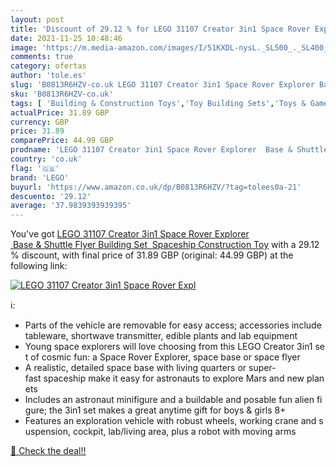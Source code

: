 ```yaml
---
layout: post
title: 'Discount of 29.12 % for LEGO 31107 Creator 3in1 Space Rover Expl'
date: 2021-11-25 10:48:46
image: 'https://m.media-amazon.com/images/I/51KXDL-nysL._SL500_._SL400_.jpg'
comments: true
category: ofertas
author: 'tole.es'
slug: 'B0813R6HZV-co.uk LEGO 31107 Creator 3in1 Space Rover Explorer Base &...'
sku: 'B0813R6HZV-co.uk'
tags: [ 'Building & Construction Toys','Toy Building Sets','Toys & Games','Toys Store','lego', ]
actualPrice: 31.89 GBP
currency: GBP
price: 31.89
comparePrice: 44.99 GBP
prodname: 'LEGO 31107 Creator 3in1 Space Rover Explorer  Base & Shuttle Flyer Building Set  Spaceship Construction Toy'
country: 'co.uk'
flag: '🇬🇧'
brand: 'LEGO'
buyurl: 'https://www.amazon.co.uk/dp/B0813R6HZV/?tag=tolees0a-21'
descuento: '29.12'
average: '37.9839393939395'
---
```


You've got [LEGO 31107 Creator 3in1 Space Rover Explorer  Base & Shuttle Flyer Building Set  Spaceship Construction Toy](https://www.amazon.co.uk/dp/B0813R6HZV/?tag=tolees0a-21) with a  29.12 % discount, with final price of 31.89 GBP (original: 44.99 GBP) at the following link:

[![LEGO 31107 Creator 3in1 Space Rover Expl](https://m.media-amazon.com/images/I/51KXDL-nysL._SL500_._SL400_.jpg)](https://www.amazon.co.uk/dp/B0813R6HZV/?tag=tolees0a-21)

ℹ️:

- Parts of the vehicle are removable for easy access; accessories include tableware, shortwave transmitter, edible plants and lab equipment
- Young space explorers will love choosing from this LEGO Creator 3in1 set of cosmic fun: a Space Rover Explorer, space base or space flyer
- A realistic, detailed space base with living quarters or super-fast spaceship make it easy for astronauts to explore Mars and new planets
- Includes an astronaut minifigure and a buildable and posable fun alien figure; the 3in1 set makes a great anytime gift for boys & girls 8+
- Features an exploration vehicle with robust wheels, working crane and suspension, cockpit, lab/living area, plus a robot with moving arms

[🛒 Check the deal!!](https://www.amazon.co.uk/dp/B0813R6HZV/?tag=tolees0a-21)

